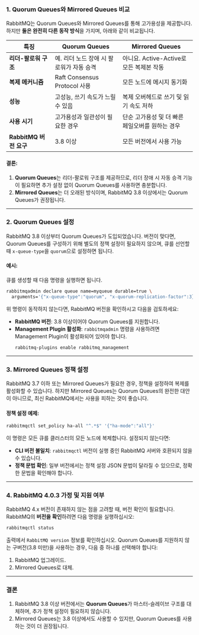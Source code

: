 ### **1. Quorum Queues와 Mirrored Queues 비교**

RabbitMQ는 Quorum Queues와 Mirrored Queues를 통해 고가용성을 제공합니다. 하지만 **둘은 완전히 다른 동작 방식**을 가지며, 아래와 같이 비교됩니다.

| **특징**              | **Quorum Queues**                           | **Mirrored Queues**                          |
|-----------------------|---------------------------------------------|---------------------------------------------|
| **리더-팔로워 구조**  | 예. 리더 노드 장애 시 팔로워가 자동 승격   | 아니요. Active-Active로 모든 복제본 작동     |
| **복제 메커니즘**     | Raft Consensus Protocol 사용                | 모든 노드에 메시지 동기화                   |
| **성능**              | 고성능, 쓰기 속도가 느릴 수 있음           | 복제 오버헤드로 쓰기 및 읽기 속도 저하      |
| **사용 시기**         | 고가용성과 일관성이 필요한 경우             | 단순 고가용성 및 더 빠른 페일오버를 원하는 경우 |
| **RabbitMQ 버전 요구**| 3.8 이상                                   | 모든 버전에서 사용 가능                    |

#### 결론:
1. **Quorum Queues**는 리더-팔로워 구조를 제공하므로, 리더 장애 시 자동 승격 기능이 필요하면 추가 설정 없이 Quorum Queues를 사용하면 충분합니다.
2. **Mirrored Queues**는 더 오래된 방식이며, RabbitMQ 3.8 이상에서는 Quorum Queues가 권장됩니다.

---

### **2. Quorum Queues 설정**

RabbitMQ 3.8 이상부터 Quorum Queues가 도입되었습니다. 버전이 맞다면, Quorum Queues를 구성하기 위해 별도의 정책 설정이 필요하지 않으며, 큐를 선언할 때 `x-queue-type`을 `quorum`으로 설정하면 됩니다.

#### 예시:
큐를 생성할 때 다음 명령을 실행하면 됩니다.

```bash
rabbitmqadmin declare queue name=myqueue durable=true \
  arguments='{"x-queue-type":"quorum", "x-quorum-replication-factor":3}'
```

위 명령이 동작하지 않는다면, RabbitMQ 버전을 확인하시고 다음을 검토하세요:
- **RabbitMQ 버전**: 3.8 이상이어야 Quorum Queues를 지원합니다.
- **Management Plugin 활성화**: `rabbitmqadmin` 명령을 사용하려면 Management Plugin이 활성화되어 있어야 합니다.
  ```bash
  rabbitmq-plugins enable rabbitmq_management
  ```

---

### **3. Mirrored Queues 정책 설정**

RabbitMQ 3.7 이하 또는 Mirrored Queues가 필요한 경우, 정책을 설정하여 복제를 활성화할 수 있습니다. 하지만 Mirrored Queues는 Quorum Queues의 완전한 대안이 아니므로, 최신 RabbitMQ에서는 사용을 피하는 것이 좋습니다.

#### 정책 설정 예제:
```bash
rabbitmqctl set_policy ha-all "^.*$" '{"ha-mode":"all"}'
```

이 명령은 모든 큐를 클러스터의 모든 노드에 복제합니다. 설정되지 않는다면:
- **CLI 버전 불일치**: `rabbitmqctl` 버전이 실행 중인 RabbitMQ 서버와 호환되지 않을 수 있습니다.
- **정책 문법 확인**: 일부 버전에서는 정책 설정 JSON 문법이 달라질 수 있으므로, 정확한 문법을 확인해야 합니다.

---

### **4. RabbitMQ 4.0.3 가정 및 지원 여부**

RabbitMQ 4.x 버전이 존재하지 않는 점을 고려할 때, 버전 확인이 필요합니다. RabbitMQ의 **버전을 확인**하려면 다음 명령을 실행하십시오:

```bash
rabbitmqctl status
```

출력에서 `RabbitMQ version` 정보를 확인하십시오. Quorum Queues를 지원하지 않는 구버전(3.8 미만)을 사용하는 경우, 다음 중 하나를 선택해야 합니다:
1. RabbitMQ 업그레이드.
2. Mirrored Queues로 대체.

---

### **결론**

1. RabbitMQ 3.8 이상 버전에서는 **Quorum Queues**가 마스터-슬레이브 구조를 대체하며, 추가 정책 설정이 필요하지 않습니다.
2. Mirrored Queues는 3.8 이상에서도 사용할 수 있지만, Quorum Queues를 사용하는 것이 더 권장됩니다.

